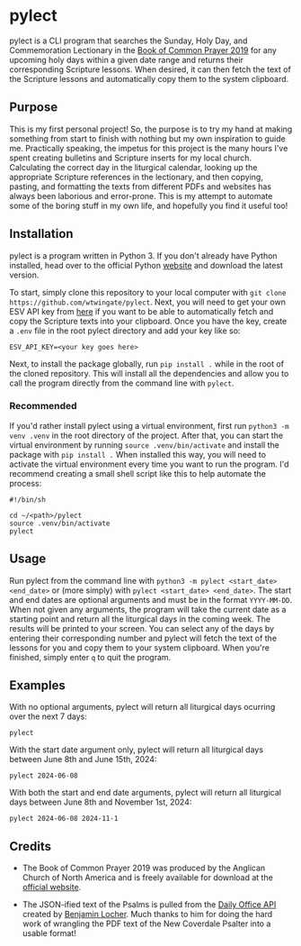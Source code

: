 # pylect

pylect is a CLI program that searches the Sunday, Holy Day, and Commemoration Lectionary in the [Book of Common Prayer 2019](https://bcp2019.anglicanchurch.net/) for any upcoming holy days within a given date range and returns their corresponding Scripture lessons. When desired, it can then fetch the text of the Scripture lessons and automatically copy them to the system clipboard.

## Purpose

This is my first personal project! So, the purpose is to try my hand at making something from start to finish with nothing but my own inspiration to guide me. Practically speaking, the impetus for this project is the many hours I've spent creating bulletins and Scripture inserts for my local church. Calculating the correct day in the liturgical calendar, looking up the appropriate Scripture references in the lectionary, and then copying, pasting, and formatting the texts from different PDFs and websites has always been laborious and error-prone. This is my attempt to automate some of the boring stuff in my own life, and hopefully you find it useful too!

## Installation

pylect is a program written in Python 3. If you don't already have Python installed, head over to the official Python [website](https://www.python.org/) and download the latest version.

To start, simply clone this repository to your local computer with `git clone https://github.com/wtwingate/pylect`. Next, you will need to get your own ESV API key from [here](https://api.esv.org/) if you want to be able to automatically fetch and copy the Scripture texts into your clipboard. Once you have the key, create a `.env` file in the root pylect directory and add your key like so:

```
ESV_API_KEY=<your key goes here>
```

Next, to install the package globally, run `pip install .` while in the root of the cloned repository. This will install all the dependencies and allow you to call the program directly from the command line with `pylect`.

### Recommended

If you'd rather install pylect using a virtual environment, first run `python3 -m venv .venv` in the root directory of the project. After that, you can start the virtual environment by running `source .venv/bin/activate` and install the package with `pip install .` When installed this way, you will need to activate the virtual environment every time you want to run the program. I'd recommend creating a small shell script like this to help automate the process:

```
#!/bin/sh

cd ~/<path>/pylect
source .venv/bin/activate
pylect
```

## Usage

Run pylect from the command line with `python3 -m pylect <start_date> <end_date>` or (more simply) with `pylect <start_date> <end_date>`. The start and end dates are optional arguments and must be in the format `YYYY-MM-DD`. When not given any arguments, the program will take the current date as a starting point and return all the liturgical days in the coming week. The results will be printed to your screen. You can select any of the days by entering their corresponding number and pylect will fetch the text of the lessons for you and copy them to your system clipboard. When you're finished, simply enter `q` to quit the program.

## Examples

With no optional arguments, pylect will return all liturgical days ocurring over the next 7 days:

```
pylect
```

With the start date argument only, pylect will return all liturgical days between June 8th and June 15th, 2024:

```
pylect 2024-06-08
```

With both the start and end date arguments, pylect will return all liturgical days between June 8th and November 1st, 2024:

```
pylect 2024-06-08 2024-11-1
```

## Credits

* The Book of Common Prayer 2019 was produced by the Anglican Church of North America and is freely available for download at the [official website](https://bcp2019.anglicanchurch.net/).

* The JSON-ified text of the Psalms is pulled from the [Daily Office API](https://api.dailyoffice2019.com/api/) created by [Benjamin Locher](https://github.com/blocher). Much thanks to him for doing the hard work of wrangling the PDF text of the New Coverdale Psalter into a usable format!